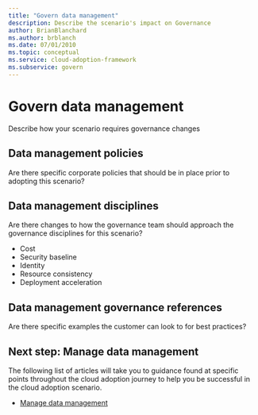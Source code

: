 ```yaml
---
title: "Govern data management"
description: Describe the scenario's impact on Governance
author: BrianBlanchard
ms.author: brblanch
ms.date: 07/01/2010
ms.topic: conceptual
ms.service: cloud-adoption-framework
ms.subservice: govern
---
```


# Govern data management

Describe how your scenario requires governance changes

## Data management policies

Are there specific corporate policies that should be in place prior to adopting this scenario?

## Data management disciplines

Are there changes to how the governance team should approach the governance disciplines for this scenario?
- Cost
- Security baseline
- Identity
- Resource consistency
- Deployment acceleration

## Data management governance references

Are there specific examples the customer can look to for best practices?

## Next step: Manage data management

The following list of articles will take you to guidance found at specific points throughout the cloud adoption journey to help you be successful in the cloud adoption scenario.

- [Manage data management](./manage.md)
